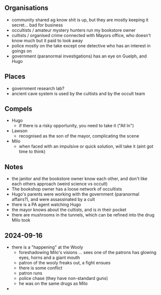 ## Organisations

- community shared ag know shit is up, but they are mostly keeping it secret... bad for business
- occultists / amateur mystery hunters run my bookstore owner
- cultists / organised crime connected with Mayors office, who doesn't know much but it paid to look away
- police mostly on the take except one detective who has an interest in goings on
-  government (paranormal investigations) has an eye on Guelph, and Hugo 
## Places

- government research lab?
- ancient cave system is used by the cultists and by the occult team

## Compels

- Hugo
	- if there is a risky opportunity, you need to take it ("All In")
- Lawson
	- recognised as the son of the mayor, complicating the scene
- Milo
	- when faced with an impulsive or quick solution, will take it (aint got time to think)
## Notes

- the janitor and the bookstore owner know each other, and don't like each others approach (weird science vs occult)
- The bookshop owner has a loose network of occultists
- Hugo's parents were working with the government (paranormal affairs?), and were assassinated by a cult
- there is a PA agent watching Hugo
- the mayor knows about the cultists, and is in their pocket
- there are mushrooms in the tunnels, which can be refined into the drug Milo took

## 2024-09-16

- there is a "happening" at the Wooly
	- foreshadowing Milo's visions ... sees one of the patrons has glowing eyes, horns and a giant mouth
	- patron of the wooly freaks out, a fight ensues
	- there is some conflict
	- patron runs
	- police chase (they have non-standard guns)
	- he was on the same drugs as Milo
- 